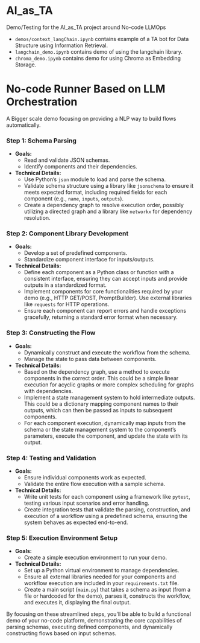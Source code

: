 # AI_as_TA
Demo/Testing for the AI_as_TA project around No-code LLMOps

- `demos/context_langChain.ipynb` contains example of a TA bot for Data Structure using Information Retrieval.
- `langchain_demo.ipynb` contains demo of using the langchain library.
- `chroma_demo.ipynb` contains demo for using Chroma as Embedding Storage.


# No-code Runner Based on LLM Orchestration

A Bigger scale demo focusing on providing a NLP way to build flows automatically.


### Step 1: Schema Parsing
- **Goals:**
  - Read and validate JSON schemas.
  - Identify components and their dependencies.
- **Technical Details:**
  - Use Python’s `json` module to load and parse the schema.
  - Validate schema structure using a library like `jsonschema` to ensure it meets expected format, including required fields for each component (e.g., `name`, `inputs`, `outputs`).
  - Create a dependency graph to resolve execution order, possibly utilizing a directed graph and a library like `networkx` for dependency resolution.

### Step 2: Component Library Development
- **Goals:**
  - Develop a set of predefined components.
  - Standardize component interface for inputs/outputs.
- **Technical Details:**
  - Define each component as a Python class or function with a consistent interface, ensuring they can accept inputs and provide outputs in a standardized format.
  - Implement components for core functionalities required by your demo (e.g., HTTP GET/POST, PromptBuilder). Use external libraries like `requests` for HTTP operations.
  - Ensure each component can report errors and handle exceptions gracefully, returning a standard error format when necessary.

### Step 3: Constructing the Flow
- **Goals:**
  - Dynamically construct and execute the workflow from the schema.
  - Manage the state to pass data between components.
- **Technical Details:**
  - Based on the dependency graph, use a method to execute components in the correct order. This could be a simple linear execution for acyclic graphs or more complex scheduling for graphs with dependencies.
  - Implement a state management system to hold intermediate outputs. This could be a dictionary mapping component names to their outputs, which can then be passed as inputs to subsequent components.
  - For each component execution, dynamically map inputs from the schema or the state management system to the component’s parameters, execute the component, and update the state with its output.

### Step 4: Testing and Validation
- **Goals:**
  - Ensure individual components work as expected.
  - Validate the entire flow execution with a sample schema.
- **Technical Details:**
  - Write unit tests for each component using a framework like `pytest`, testing various input scenarios and error handling.
  - Create integration tests that validate the parsing, construction, and execution of a workflow using a predefined schema, ensuring the system behaves as expected end-to-end.

### Step 5: Execution Environment Setup
- **Goals:**
  - Create a simple execution environment to run your demo.
- **Technical Details:**
  - Set up a Python virtual environment to manage dependencies.
  - Ensure all external libraries needed for your components and workflow execution are included in your `requirements.txt` file.
  - Create a main script (`main.py`) that takes a schema as input (from a file or hardcoded for the demo), parses it, constructs the workflow, and executes it, displaying the final output.

By focusing on these streamlined steps, you'll be able to build a functional demo of your no-code platform, demonstrating the core capabilities of parsing schemas, executing defined components, and dynamically constructing flows based on input schemas.